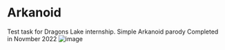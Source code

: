 # Arkanoid
Test task for Dragons Lake internship. Simple Arkanoid parody
Completed in Novmber 2022
![image](https://github.com/SkaLe3/Arkanoid/assets/81234210/9716bbad-e629-4018-90b4-670ad8e64fa8)
